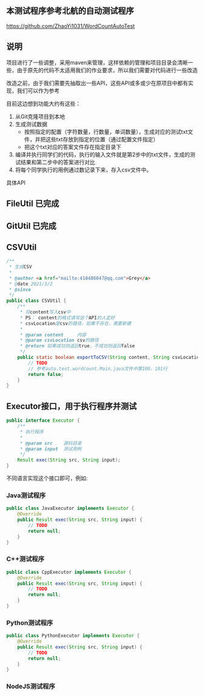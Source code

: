 ## 本测试程序参考北航的自动测试程序

https://github.com/ZhaoYi1031/WordCountAutoTest

## 说明

项目进行了一些调整，采用maven来管理，这样依赖的管理和项目目录会清晰一些，由于原先的代码不太适用我们的作业要求，所以我们需要对代码进行一些改造

改造之前，由于我们需要先抽取出一些API，这些API或多或少在原项目中都有实现，我们可以作为参考

目前这边想到功能大约有这些：

1. 从Git克隆项目到本地
2. 生成测试数据
    - 按照指定的配置（字符数量，行数量，单词数量），生成对应的测试txt文件，并把这些txt存放到指定的位置（通过配置文件指定）
    - 把这个txt对应的答案文件存在指定目录下
3. 编译并执行同学们的代码，执行的输入文件就是第2步中的txt文件，生成的测试结果和第二步中的答案进行对比
4. 将每个同学执行的用例通过数记录下来，存入csv文件中。


具体API

## FileUtil 已完成

## GitUtil 已完成

## CSVUtil

```java
/**
 * 生成CSV
 *
 * @author <a href="mailto:410486047@qq.com">Grey</a>
 * @date 2021/3/2
 * @since
 */
public class CSVUtil {
    /**
     * 将content写入csv中
     * PS： content的格式请写这个API的人定好
     * csvLocation是csv的路径，如果不存在，需要新建
     *
     * @param content     内容
     * @param csvLocation csv的路径
     * @return 如果成功则返回true，不成功则返回false
     */
    public static boolean exportToCSV(String content, String csvLocation) {
        // TODO
        // 参考auto.test.wordcount.Main.java文件中第100，101行
        return false;
    }
}
```

## Executor接口，用于执行程序并测试

```java
public interface Executor {
    /**
     * 执行程序
     *
     * @param src    源码目录
     * @param input  测试用例
     */
    Result exec(String src, String input);
}
```

不同语言实现这个接口即可，例如:

### Java测试程序

```java
public class JavaExecutor implements Executor {
    @Override
    public Result exec(String src, String input) {
        // TODO
        return null;
    }
}
```

### C++测试程序

```java
public class CppExecutor implements Executor {
    @Override
    public Result exec(String src, String input) {
        // TODO
        return null;
    }
}
```

### Python测试程序

```java
public class PythonExecutor implements Executor {
    @Override
    public Result exec(String src, String input) {
        // TODO
        return null;
    }
}
```

### NodeJS测试程序



